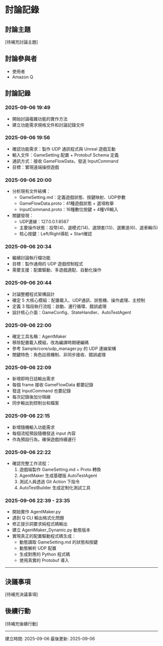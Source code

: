 # 討論記錄

## 討論主題
[待補充討論主題]

## 討論參與者
- 使用者
- Amazon Q

## 討論記錄

### 2025-09-06 19:49
- 開始討論複雜功能的實作方法
- 建立功能需求規格文件和討論記錄文件

### 2025-09-06 19:56
- 確認功能需求：製作 UDP 通訊程式與 Unreal 遊戲互動
- 輸入文件：GameSetting 配置 + Protobuf Schema 定義
- 通訊方式：接收 GameFlowData，發送 InputCommand
- 目標：實現遠端操控遊戲

### 2025-09-06 20:00
- 分析現有文件結構：
  - GameSetting.md：定義遊戲狀態、按鍵映射、UDP參數
  - GameFlowData.proto：41種遊戲狀態 + 選項枚舉
  - InputCommand.proto：16種數位按鍵 + 4種VR輸入
- 關鍵發現：
  - UDP連線：127.0.0.1:8587
  - 主要操作狀態：投幣(4)、選模式(14)、選頭套(13)、選賽道(6)、選車輛(5)
  - 核心按鍵：Left/Right導航 + Start確認

### 2025-09-06 20:34
- 繼續討論執行檔功能
- 目標：製作通用的 UDP 遊戲控制程式
- 需要支援：配置驅動、多遊戲適配、自動化操作

### 2025-09-06 20:44
- 討論整體程式架構設計
- 確定 5 大核心模組：配置載入、UDP通訊、狀態機、操作處理、主控制
- 定義 3 階段執行流程：啟動、運行循環、錯誤處理
- 設計核心介面：GameConfig、StateHandler、AutoTestAgent

### 2025-09-06 22:00
- 確定工具名稱：AgentMaker
- 移除配置載入模組，改為編譯時期硬編碼
- 參考 Sample/core/udp_manager.py 的 UDP 連線架構
- 關鍵特色：角色註冊機制、非同步接收、錯誤處理

### 2025-09-06 22:09
- 新增即時日誌輸出需求
- 每個 frame 接收 GameFlowData 都要記錄
- 發送 InputCommand 也要記錄
- 每次記錄後加分隔線
- 同步輸出到控制台和檔案

### 2025-09-06 22:15
- 新增隨機輸入功能需求
- 每個流程預設隨機發送 input 內容
- 作為預設行為，確保遊戲持續運行

### 2025-09-06 22:22
- 確認完整工作流程：
  1. 遊戲端製作 GameSetting.md + Proto 轉換
  2. AgentMaker 生成基礎版 AutoTestAgent
  3. 測試人員透過 Git Action 下指令
  4. AutoTestBuilder 生成定制化測試工具

### 2025-09-06 22:39 - 23:35
- 開始實作 AgentMaker.py
- 遇到 Q CLI 輸出格式化問題
- 修正提示詞要求純程式碼輸出
- 建立 AgentMaker_Dynamic.py 動態版本
- 實現真正的配置驅動程式碼生成：
  - 動態讀取 GameSetting.md 的狀態和按鍵
  - 動態解析 UDP 配置
  - 生成對應的 Python 程式碼
  - 使用真實的 Protobuf 導入

---

## 決議事項
[待補充決議事項]

## 後續行動
[待補充後續行動]

---
建立時間: 2025-09-06
最後更新: 2025-09-06
